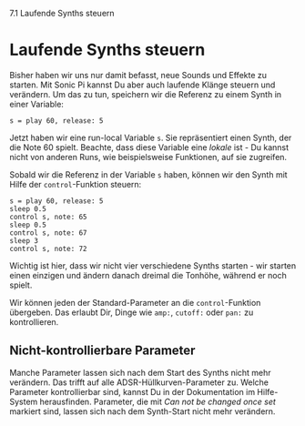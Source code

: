7.1 Laufende Synths steuern

# Laufende Synths steuern

Bisher haben wir uns nur damit befasst, neue Sounds und Effekte zu 
starten. Mit Sonic Pi kannst Du aber auch laufende Klänge steuern und 
verändern. Um das zu tun, speichern wir die Referenz zu einem Synth in 
einer Variable:

```
s = play 60, release: 5
```

Jetzt haben wir eine run-local Variable `s`. Sie repräsentiert einen
Synth, der die Note 60 spielt. Beachte, dass diese Variable
eine *lokale* ist - Du kannst nicht von anderen Runs, wie
beispielsweise Funktionen, auf sie zugreifen.

Sobald wir die Referenz in der Variable `s` haben, können wir den 
Synth mit Hilfe der `control`-Funktion steuern:

```
s = play 60, release: 5
sleep 0.5
control s, note: 65
sleep 0.5
control s, note: 67
sleep 3
control s, note: 72
```

Wichtig ist hier, dass wir nicht vier verschiedene Synths starten - 
wir starten einen einzigen und ändern danach dreimal die Tonhöhe, 
während er noch spielt.

Wir können jeden der Standard-Parameter an die `control`-Funktion 
übergeben. Das erlaubt Dir, Dinge wie `amp:`, `cutoff:` oder `pan:` zu 
kontrollieren.

## Nicht-kontrollierbare Parameter

Manche Parameter lassen sich nach dem Start des Synths nicht mehr
verändern. Das trifft auf alle ADSR-Hüllkurven-Parameter 
zu. Welche Parameter kontrollierbar sind, kannst Du in der 
Dokumentation im Hilfe-System herausfinden. Parameter, die mit *Can not
be changed once set* markiert sind, lassen sich nach dem Synth-Start
nicht mehr verändern.
